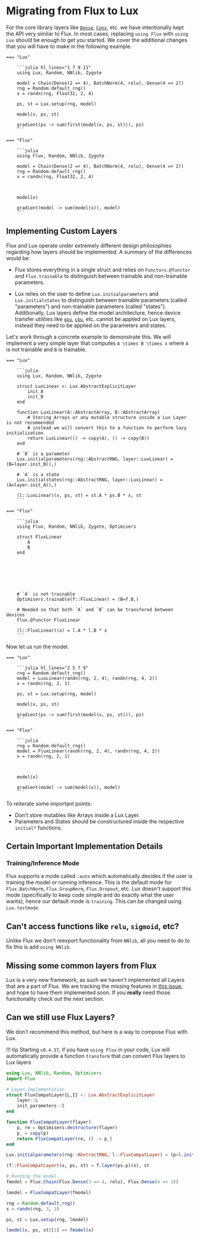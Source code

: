 # Migrating from Flux to Lux

For the core library layers like [`Dense`](@ref), [`Conv`](@ref), etc. we have intentionally
kept the API very similar to Flux. In most cases, replacing `using Flux` with `using Lux`
should be enough to get you started. We cover the additional changes that you will have to
make in the following example.


```@raw html
=== "Lux"

    ```julia hl_lines="1 7 9 11"
    using Lux, Random, NNlib, Zygote

    model = Chain(Dense(2 => 4), BatchNorm(4, relu), Dense(4 => 2))
    rng = Random.default_rng()
    x = randn(rng, Float32, 2, 4)
  
    ps, st = Lux.setup(rng, model)

    model(x, ps, st)

    gradient(ps -> sum(first(model(x, ps, st))), ps)
    ```

=== "Flux"

    ```julia
    using Flux, Random, NNlib, Zygote

    model = Chain(Dense(2 => 4), BatchNorm(4, relu), Dense(4 => 2))
    rng = Random.default_rng()
    x = randn(rng, Float32, 2, 4)



    model(x)

    gradient(model -> sum(model(x)), model)
    ```
```

## Implementing Custom Layers

Flux and Lux operate under extremely different design philosophies regarding how layers
should be implemented. A summary of the differences would be:

* Flux stores everything in a single struct and relies on `Functors.@functor` and
  `Flux.trainable` to distinguish between trainable and non-trainable parameters.

* Lux relies on the user to define `Lux.initialparameters` and `Lux.initialstates` to
  distinguish between trainable parameters (called "parameters") and non-trainable
  parameters (called "states"). Additionally, Lux layers define the model architecture, hence
  device transfer utilities like [`gpu`](@ref), [`cpu`](@ref), etc. cannot be applied on Lux
  layers, instead they need to be applied on the parameters and states.

Let's work through a concrete example to demonstrate this. We will implement a very simple
layer that computes ``A \times B \times x`` where ``A`` is not trainable and ``B`` is
trainable.

```@raw html
=== "Lux"

    ```julia
    using Lux, Random, NNlib, Zygote

    struct LuxLinear <: Lux.AbstractExplicitLayer
        init_A
        init_B
    end

    function LuxLinear(A::AbstractArray, B::AbstractArray)
        # Storing Arrays or any mutable structure inside a Lux Layer is not recommended
        # instead we will convert this to a function to perform lazy initialization
        return LuxLinear(() -> copy(A), () -> copy(B))
    end

    # `B` is a parameter
    Lux.initialparameters(rng::AbstractRNG, layer::LuxLinear) = (B=layer.init_B(),)

    # `A` is a state
    Lux.initialstates(rng::AbstractRNG, layer::LuxLinear) = (A=layer.init_A(),)

    (l::LuxLinear)(x, ps, st) = st.A * ps.B * x, st
    ```

=== "Flux"

    ```julia
    using Flux, Random, NNlib, Zygote, Optimisers

    struct FluxLinear
        A
        B
    end







    # `A` is not trainable
    Optimisers.trainable(f::FluxLinear) = (B=f.B,)
  
    # Needed so that both `A` and `B` can be transfered between devices
    Flux.@functor FluxLinear

    (l::FluxLinear)(x) = l.A * l.B * x
    ```
```

Now let us run the model.

```@raw html
=== "Lux"

    ```julia hl_lines="2 5 7 9"
    rng = Random.default_rng()
    model = LuxLinear(randn(rng, 2, 4), randn(rng, 4, 2))
    x = randn(rng, 2, 1)

    ps, st = Lux.setup(rng, model)

    model(x, ps, st)

    gradient(ps -> sum(first(model(x, ps, st))), ps)
    ```

=== "Flux"

    ```julia
    rng = Random.default_rng()
    model = FluxLinear(randn(rng, 2, 4), randn(rng, 4, 2))
    x = randn(rng, 2, 1)



    model(x)

    gradient(model -> sum(model(x)), model)
    ```
```

To reiterate some important points:

* Don't store mutables like Arrays inside a Lux Layer.
* Parameters and States should be constructured inside the respective `initial*` functions.

## Certain Important Implementation Details

### Training/Inference Mode

Flux supports a mode called `:auto` which automatically decides if the user is training the
model or running inference. This is the default mode for `Flux.BatchNorm`, `Flux.GroupNorm`,
`Flux.Dropout`, etc. Lux doesn't support this mode (specifically to keep code simple and
do exactly what the user wants), hence our default mode is `training`. This can be changed
using `Lux.testmode`.

## Can't access functions like `relu`, `sigmoid`, etc?

Unlike Flux we don't reexport functionality from `NNlib`, all you need to do to fix this is
add `using NNlib`.

## Missing some common layers from Flux

Lux is a very new framework, as such we haven't implemented all Layers that are a part of
Flux. We are tracking the missing features in
[this issue](https://github.com/avik-pal/Lux.jl/issues/13), and hope to have them
implemented soon. If you **really** need those functionality check out the next section.

## Can we still use Flux Layers?

We don't recommend this method, but here is a way to compose Flux with Lux.

!!! tip
    Starting `v0.4.37`, if you have `using Flux` in your code, Lux will automatically
    provide a function `transform` that can convert Flux layers to Lux layers

```julia
using Lux, NNlib, Random, Optimisers
import Flux

# Layer Implementation
struct FluxCompatLayer{L,I} <: Lux.AbstractExplicitLayer
    layer::L
    init_parameters::I
end

function FluxCompatLayer(flayer)
    p, re = Optimisers.destructure(flayer)
    p_ = copy(p)
    return FluxCompatLayer(re, () -> p_)
end

Lux.initialparameters(rng::AbstractRNG, l::FluxCompatLayer) = (p=l.init_parameters(),)

(f::FluxCompatLayer)(x, ps, st) = f.layer(ps.p)(x), st

# Running the model
fmodel = Flux.Chain(Flux.Dense(3 => 4, relu), Flux.Dense(4 => 1))

lmodel = FluxCompatLayer(fmodel)

rng = Random.default_rng()
x = randn(rng, 3, 1)

ps, st = Lux.setup(rng, lmodel)

lmodel(x, ps, st)[1] == fmodel(x)
```

